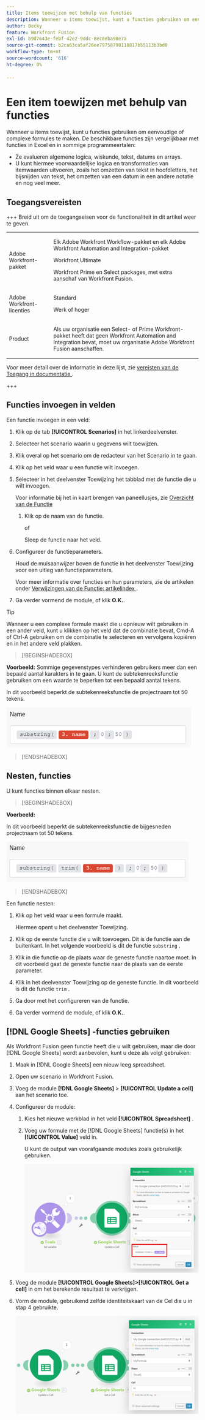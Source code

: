 ```yaml
---
title: Items toewijzen met behulp van functies
description: Wanneer u items toewijst, kunt u functies gebruiken om eenvoudige of complexe formules te maken.
author: Becky
feature: Workfront Fusion
exl-id: b9d7643e-febf-42e2-9ddc-8ec8eba98e7a
source-git-commit: b2ca63ca5af26ee79758798118817b55113b3bd0
workflow-type: tm+mt
source-wordcount: '616'
ht-degree: 0%

---
```


# Een item toewijzen met behulp van functies

Wanneer u items toewijst, kunt u functies gebruiken om eenvoudige of complexe formules te maken. De beschikbare functies zijn vergelijkbaar met functies in Excel en in sommige programmeertalen:

* Ze evalueren algemene logica, wiskunde, tekst, datums en arrays.
* U kunt hiermee voorwaardelijke logica en transformaties van itemwaarden uitvoeren, zoals het omzetten van tekst in hoofdletters, het bijsnijden van tekst, het omzetten van een datum in een andere notatie en nog veel meer.

## Toegangsvereisten

+++ Breid uit om de toegangseisen voor de functionaliteit in dit artikel weer te geven.

<table style="table-layout:auto">
 <col> 
 <col> 
 <tbody> 
  <tr> 
   <td role="rowheader">Adobe Workfront-pakket</td> 
   <td> <p>Elk Adobe Workfront Workflow-pakket en elk Adobe Workfront Automation and Integration-pakket</p><p>Workfront Ultimate</p><p>Workfront Prime en Select packages, met extra aanschaf van Workfront Fusion.</p> </td> 
  </tr> 
  <tr data-mc-conditions=""> 
   <td role="rowheader">Adobe Workfront-licenties</td> 
   <td> <p>Standard</p><p>Werk of hoger</p> </td> 
  </tr> 
  <tr> 
   <td role="rowheader">Product</td> 
   <td>
   <p>Als uw organisatie een Select- of Prime Workfront-pakket heeft dat geen Workfront Automation and Integration bevat, moet uw organisatie Adobe Workfront Fusion aanschaffen.</li></ul>
   </td> 
  </tr>
 </tbody> 
</table>

Voor meer detail over de informatie in deze lijst, zie [ vereisten van de Toegang in documentatie ](/help/workfront-fusion/references/licenses-and-roles/access-level-requirements-in-documentation.md).

+++

## Functies invoegen in velden

Een functie invoegen in een veld:

1. Klik op de tab **[!UICONTROL Scenarios]** in het linkerdeelvenster.
1. Selecteer het scenario waarin u gegevens wilt toewijzen.
1. Klik overal op het scenario om de redacteur van het Scenario in te gaan.
1. Klik op het veld waar u een functie wilt invoegen.
1. Selecteer in het deelvenster Toewijzing het tabblad met de functie die u wilt invoegen.

   Voor informatie bij het in kaart brengen van paneellusjes, zie [ Overzicht van de Functie ](/help/workfront-fusion/get-started-with-fusion/understand-fusion/function-overview.md)
   1. Klik op de naam van de functie.

      of

      Sleep de functie naar het veld.
1. Configureer de functieparameters.

   Houd de muisaanwijzer boven de functie in het deelvenster Toewijzing voor een uitleg van functieparameters.

   Voor meer informatie over functies en hun parameters, zie de artikelen onder [ Verwijzingen van de Functie: artikelindex ](/help/workfront-fusion/references/mapping-panel/functions/functions-toc.md).

1. Ga verder vormend de module, of klik **O.K.**.

>[!TIP]
>
>Wanneer u een complexe formule maakt die u opnieuw wilt gebruiken in een ander veld, kunt u klikken op het veld dat de combinatie bevat, Cmd-A of Ctrl-A gebruiken om de combinatie te selecteren en vervolgens kopiëren en in het andere veld plakken.


>[!BEGINSHADEBOX]

**Voorbeeld:** Sommige gegevenstypes verhinderen gebruikers meer dan een bepaald aantal karakters in te gaan. U kunt de subtekenreeksfunctie gebruiken om een waarde te beperken tot een bepaald aantal tekens.

In dit voorbeeld beperkt de subtekenreeksfunctie de projectnaam tot 50 tekens.

![ Beperking van de vergaderingslengte van het Voorbeeld ](assets/example-meet-length-restriction-350x184.png)

>[!ENDSHADEBOX]

## Nesten, functies

U kunt functies binnen elkaar nesten.

>[!BEGINSHADEBOX]

**Voorbeeld:**

In dit voorbeeld beperkt de subtekenreeksfunctie de bijgesneden projectnaam tot 50 tekens.

![ Bijgesneden naam ](assets/trimmed-name-under-50.png)

>[!ENDSHADEBOX]

Een functie nesten:

1. Klik op het veld waar u een formule maakt.

   Hiermee opent u het deelvenster Toewijzing.

1. Klik op de eerste functie die u wilt toevoegen. Dit is de functie aan de buitenkant. In het volgende voorbeeld is dit de functie `substring` .
1. Klik in die functie op de plaats waar de geneste functie naartoe moet. In dit voorbeeld gaat de geneste functie naar de plaats van de eerste parameter.
1. Klik in het deelvenster Toewijzing op de geneste functie. In dit voorbeeld is dit de functie `trim` .
1. Ga door met het configureren van de functie.
1. Ga verder vormend de module, of klik **O.K.**.

## [!DNL Google Sheets] -functies gebruiken

Als Workfront Fusion geen functie heeft die u wilt gebruiken, maar die door [!DNL Google Sheets] wordt aanbevolen, kunt u deze als volgt gebruiken:

1. Maak in [!DNL Google Sheets] een nieuw leeg spreadsheet.
1. Open uw scenario in Workfront Fusion.
1. Voeg de module **[!DNL Google Sheets]** > **[!UICONTROL Update a cell]** aan het scenario toe.

1. Configureer de module:

   1. Kies het nieuwe werkblad in het veld **[!UICONTROL Spreadsheet]** .
   1. Voeg uw formule met de [!DNL Google Sheets] functie(s) in het **[!UICONTROL Value]** veld in.

      U kunt de output van voorafgaande modules zoals gebruikelijk gebruiken.

      ![ functies van de Bladen van Google van het Gebruik ](assets/exploit-google-sheet-functions-350x218.png)

1. Voeg de module **[!UICONTROL Google Sheets]>[!UICONTROL Get a cell]** in om het berekende resultaat te verkrijgen.
1. Vorm de module, gebruikend zelfde identiteitskaart van de Cel die u in stap 4 gebruikte.

   ![ functies van de Bladen van Google van het Gebruik ](assets/exploit-google-sheet-functions-2-350x187.png)
